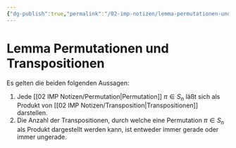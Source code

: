 ```yaml
---
{"dg-publish":true,"permalink":"/02-imp-notizen/lemma-permutationen-und-transpositionen/","dgHomeLink":true,"dgPassFrontmatter":false}
---
```


# Lemma Permutationen und Transpositionen

Es gelten die beiden folgenden Aussagen:

1. Jede [[02 IMP Notizen/Permutation|Permutation]] $\pi \in S_n$ läßt sich als Produkt von [[02 IMP Notizen/Transposition|Transpositionen]] darstellen.
2. Die Anzahl der Transpositionen, durch welche eine Permutation $\pi \in S_n$ als Produkt dargestellt werden kann, ist entweder immer gerade oder immer ungerade.